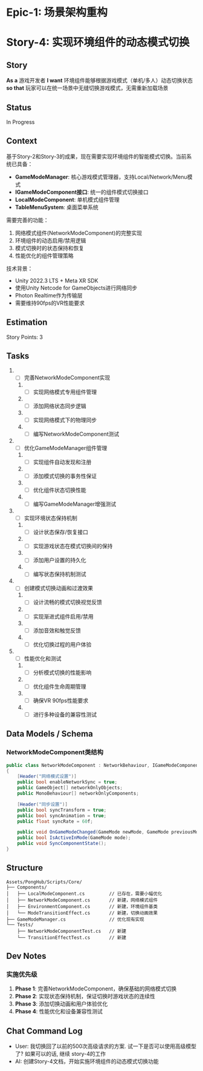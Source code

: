 # Epic-1: 场景架构重构
# Story-4: 实现环境组件的动态模式切换

## Story

**As a** 游戏开发者
**I want** 环境组件能够根据游戏模式（单机/多人）动态切换状态
**so that** 玩家可以在统一场景中无缝切换游戏模式，无需重新加载场景

## Status

In Progress

## Context

基于Story-2和Story-3的成果，现在需要实现环境组件的智能模式切换。当前系统已具备：

- **GameModeManager**: 核心游戏模式管理器，支持Local/Network/Menu模式
- **IGameModeComponent接口**: 统一的组件模式切换接口
- **LocalModeComponent**: 单机模式组件管理
- **TableMenuSystem**: 桌面菜单系统

需要完善的功能：
1. 网络模式组件(NetworkModeComponent)的完整实现
2. 环境组件的动态启用/禁用逻辑
3. 模式切换时的状态保持和恢复
4. 性能优化的组件管理策略

技术背景：
- Unity 2022.3 LTS + Meta XR SDK
- 使用Unity Netcode for GameObjects进行网络同步
- Photon Realtime作为传输层
- 需要维持90fps的VR性能要求

## Estimation

Story Points: 3

## Tasks

1. - [ ] 完善NetworkModeComponent实现
   1. - [ ] 实现网络模式专用组件管理
   2. - [ ] 添加网络状态同步逻辑
   3. - [ ] 实现网络模式下的物理同步
   4. - [ ] 编写NetworkModeComponent测试

2. - [ ] 优化GameModeManager组件管理
   1. - [ ] 实现组件自动发现和注册
   2. - [ ] 添加模式切换的事务性保证
   3. - [ ] 优化组件状态切换性能
   4. - [ ] 编写GameModeManager增强测试

3. - [ ] 实现环境状态保持机制
   1. - [ ] 设计状态保存/恢复接口
   2. - [ ] 实现游戏状态在模式切换间的保持
   3. - [ ] 添加用户设置的持久化
   4. - [ ] 编写状态保持机制测试

4. - [ ] 创建模式切换动画和过渡效果
   1. - [ ] 设计流畅的模式切换视觉反馈
   2. - [ ] 实现渐进式组件启用/禁用
   3. - [ ] 添加音效和触觉反馈
   4. - [ ] 优化切换过程的用户体验

5. - [ ] 性能优化和测试
   1. - [ ] 分析模式切换的性能影响
   2. - [ ] 优化组件生命周期管理
   3. - [ ] 确保VR 90fps性能要求
   4. - [ ] 进行多种设备的兼容性测试

## Data Models / Schema

### NetworkModeComponent类结构

```csharp
public class NetworkModeComponent : NetworkBehaviour, IGameModeComponent
{
    [Header("网络模式设置")]
    public bool enableNetworkSync = true;
    public GameObject[] networkOnlyObjects;
    public MonoBehaviour[] networkOnlyComponents;

    [Header("同步设置")]
    public bool syncTransform = true;
    public bool syncAnimation = true;
    public float syncRate = 60f;

    public void OnGameModeChanged(GameMode newMode, GameMode previousMode);
    public bool IsActiveInMode(GameMode mode);
    public void SyncComponentState();
}
```

## Structure

```text
Assets/PongHub/Scripts/Core/
├── Components/
│   ├── LocalModeComponent.cs         // 已存在，需要小幅优化
│   ├── NetworkModeComponent.cs       // 新建，网络模式组件
│   ├── EnvironmentComponent.cs       // 新建，环境组件基类
│   └── ModeTransitionEffect.cs       // 新建，切换动画效果
├── GameModeManager.cs                // 优化现有实现
└── Tests/
    ├── NetworkModeComponentTest.cs   // 新建
    └── TransitionEffectTest.cs       // 新建
```

## Dev Notes

### 实施优先级

1. **Phase 1**: 完善NetworkModeComponent，确保基础的网络模式切换
2. **Phase 2**: 实现状态保持机制，保证切换时游戏状态的连续性
3. **Phase 3**: 添加切换动画和用户体验优化
4. **Phase 4**: 性能优化和设备兼容性测试

## Chat Command Log

- User: 我切换回了以前的500次高级请求的方案. 试一下是否可以使用高级模型了? 如果可以的话, 继续 story-4的工作
- AI: 创建Story-4文档，开始实施环境组件的动态模式切换功能